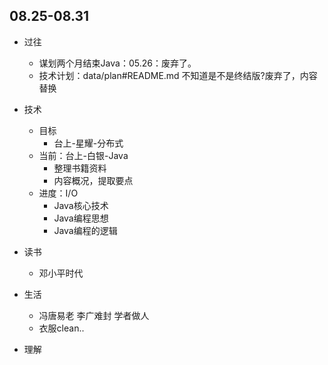 ##  08.25-08.31

-   过往
    -   谋划两个月结束Java：05.26：废弃了。
    -   技术计划：data/plan#README.md 不知道是不是终结版?废弃了，内容替换
-   技术
    -   目标
        -   台上-星耀-分布式
    -   当前：台上-白银-Java
        -   整理书籍资料
        -   内容概况，提取要点
    -   进度：I/O
        -   Java核心技术
        -   Java编程思想
        -   Java编程的逻辑

-   读书
    -   邓小平时代
-   生活
    -   冯唐易老 李广难封 学者做人
    -   衣服clean..
-   理解


